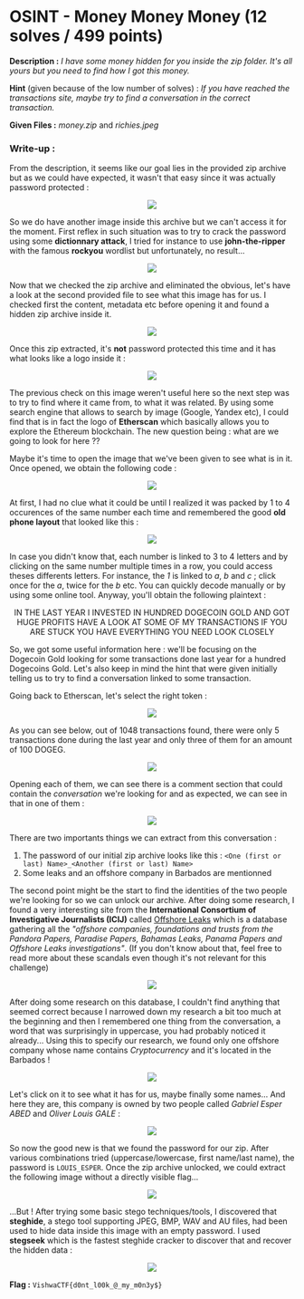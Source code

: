 # OSINT - Money Money Money (12 solves / 499 points)
**Description :** *I have some money hidden for you inside the zip folder. It's all yours but you need to find how I got this money.*

**Hint** (given because of the low number of solves) : *If you have reached the transactions site, maybe try to find a conversation in the correct transaction.*

**Given Files :** *money.zip* and  *richies.jpeg*

### Write-up :
From the description, it seems like our goal lies in the provided zip archive but as we could have expected, it wasn't that easy since it was actually password protected :
<p align="center">
  <img src="images/lockedZIP.png">
</p>

So we do have another image inside this archive but we can't access it for the moment. First reflex in such situation was to try to crack the password using some **dictionnary attack**, I tried for instance to use **john-the-ripper** with the famous **rockyou** wordlist but unfortunately, no result...
<p align="center">
  <img src="images/john.png">
</p>

 Now that we checked the zip archive and eliminated the obvious, let's have a look at the second provided file to see what this image has for us. I checked first the content, metadata etc before opening it and found a hidden zip archive inside it.
 <p align="center">
  <img src="images/richiesWalk.png">
</p>
 
 Once this zip extracted, it's **not** password protected this time and it has what looks like a logo inside it :
 <p align="center">
  <img src="images/etherscan.png">
</p>
 
 The previous check on this image weren't useful here so the next step was to try to find where it came from, to what it was related. By using some search engine that allows to search by image (Google, Yandex etc), I could find that is in fact the logo of **Etherscan** which basically allows you to explore the Ethereum blockchain. The new question being : what are we going to look for here ??

Maybe it's time to open the image that we've been given to see what is in it. Once opened, we obtain the following code :
<p align="center">
  <img src="images/richies.png">
</p>
 
 At first, I had no clue what it could be until I realized it was packed by 1 to 4 occurences of the same number each time and remembered the good **old phone layout** that looked like this :
<p align="center">
  <img src="images/oldbutgold.png">
</p>
 
In case you didn't know that, each number is linked to 3 to 4 letters and by clicking on the same number multiple times in a row, you could access theses differents letters. For instance, the *1* is linked to *a*, *b* and *c* ; click once for the *a*, twice for the *b* etc. You can quickly decode manually or by using some online tool. Anyway, you'll obtain the following plaintext :
 <center>IN THE LAST YEAR I INVESTED IN HUNDRED DOGECOIN GOLD AND GOT HUGE PROFITS HAVE A LOOK AT SOME OF MY TRANSACTIONS IF YOU ARE STUCK YOU HAVE EVERYTHING YOU NEED LOOK CLOSELY</center>

So, we got some useful information here : we'll be focusing on the Dogecoin Gold looking for some transactions done last year for a hundred Dogecoins Gold. Let's also keep in mind the hint that were given initially telling us to try to find a conversation linked to some transaction.

Going back to Etherscan, let's select the right token :
<p align="center">
  <img src="images/dogeGold.png">
</p>

As you can see below, out of 1048 transactions found, there were only 5 transactions done during the last year and only three of them for an amount of 100 DOGEG.
<p align="center">
  <img src="images/transactions.png">
</p>

Opening each of them, we can see there is a comment section that could contain the *conversation* we're looking for and as expected, we can see in that in one of them :
<p align="center">
  <img src="images/conversation.png">
</p>

There are two importants things we can extract from this conversation :
1. The password of our initial zip archive looks like this : `<One (first or last) Name>_<Another (first or last) Name>`
2. Some leaks and an offshore company in Barbados are mentionned

The second point might be the start to find the identities of the two people we're looking for so we can unlock our archive. After doing some research, I found a very interesting site from the **International Consortium of Investigative Journalists (ICIJ)** called [Offshore Leaks](https://offshoreleaks.icij.org/) which is a database gathering all the *"offshore companies, foundations and trusts from the Pandora Papers, Paradise Papers, Bahamas Leaks, Panama Papers and Offshore Leaks investigations"*. (If you don't know about that, feel free to read more about these scandals even though it's not relevant for this challenge)
<p align="center">
  <img src="images/icij.png">
</p>


After doing some research on this database, I couldn't find anything that seemed correct because I narrowed down my research a bit too much at the beginning and then I remembered one thing from the conversation, a word that was surprisingly in uppercase, you had probably noticed it already... Using this to specify our research, we found only one offshore company whose name contains *Cryptocurrency* and it's located in the Barbados !
<p align="center">
  <img src="images/icijSearch.png">
</p>

Let's click on it to see what it has for us, maybe finally some names... And here they are, this company is owned by two people called *Gabriel Esper ABED* and *Oliver Louis GALE* :
<p align="center">
  <img src="images/barbados.png">
</p>

So now the good new is that we found the password for our zip. After various combinations tried (uppercase/lowercase, first name/last name), the password is `LOUIS_ESPER`. Once the zip archive unlocked, we could extract the following image without a directly visible flag...
<p align="center">
  <img src="images/money.png">
</p>

...But ! After trying some basic stego techniques/tools, I discovered that **steghide**, a stego tool supporting JPEG, BMP, WAV and AU files, had been used to hide data inside this image with an empty password. I used **stegseek** which is the fastest steghide cracker to discover that and recover the hidden data :
<p align="center">
  <img src="images/moneyFlag.png">
</p>

**Flag :** `VishwaCTF{d0nt_l00k_@_my_m0n3y$}`
